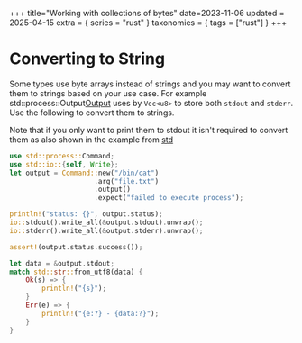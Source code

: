 +++
title="Working with collections of bytes"
date=2023-11-06
updated = 2025-04-15
extra = { series = "rust" }
taxonomies = { tags = ["rust"] }
+++

# Converting to String

Some types use byte arrays instead of strings and you may want to convert them to strings based on your use case.
For example std::process::Output[Output](https://doc.rust-lang.org/std/process/struct.Output.html) uses by `Vec<u8>` to store both `stdout` and `stderr`.
Use the following to convert them to strings.

Note that if you only want to print them to stdout it isn't required to convert them as also shown in the example from [std](https://doc.rust-lang.org/std/process/struct.Command.html#method.output)

```rust
use std::process::Command;
use std::io::{self, Write};
let output = Command::new("/bin/cat")
                     .arg("file.txt")
                     .output()
                     .expect("failed to execute process");

println!("status: {}", output.status);
io::stdout().write_all(&output.stdout).unwrap();
io::stderr().write_all(&output.stderr).unwrap();

assert!(output.status.success());

let data = &output.stdout;
match std::str::from_utf8(data) {
    Ok(s) => {
        println!("{s}");
    }
    Err(e) => {
        println!("{e:?} - {data:?}");
    }
}
```
